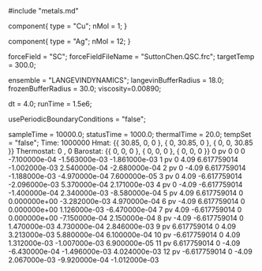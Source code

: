 <OOPSE version=4>
  <MetaData>
#include "metals.md"


component{
  type = "Cu";
	nMol = 1;
}

component{
  type = "Ag";
	nMol = 12;
}



forceField = "SC";
forceFieldFileName = "SuttonChen.QSC.frc";
targetTemp = 300.0;


ensemble = "LANGEVINDYNAMICS";
langevinBufferRadius = 18.0;
frozenBufferRadius = 30.0;
viscosity=0.00890;

dt = 4.0;
runTime = 1.5e6;

usePeriodicBoundaryConditions = "false";

sampleTime = 10000.0;
statusTime = 1000.0;
thermalTime = 20.0;
tempSet = "false";
  </MetaData>
  <Snapshot>
    <FrameData>
        Time: 1000000
        Hmat: {{ 30.85, 0, 0 }, { 0, 30.85, 0 }, { 0, 0, 30.85 }}
  Thermostat: 0 , 0
    Barostat: {{ 0, 0, 0 }, { 0, 0, 0 }, { 0, 0, 0 }}
    </FrameData>
    <StuntDoubles>
         0      pv                  0                  0                  0  -7.100000e-04 -1.563000e-03 -1.861000e-03
         1      pv                  0               4.09        6.617759014  -1.002000e-03  2.540000e-04 -2.680000e-04
         2      pv                  0              -4.09        6.617759014  -1.188000e-03 -4.970000e-04  7.600000e-05
         3      pv                  0               4.09       -6.617759014  -2.096000e-03  5.370000e-04  2.171000e-03
         4      pv                  0              -4.09       -6.617759014  -1.400000e-04  2.340000e-03 -8.580000e-04
         5      pv               4.09        6.617759014                  0   0.000000e+00 -3.282000e-03  4.970000e-04
         6      pv              -4.09        6.617759014                  0   0.000000e+00  1.126000e-03 -6.470000e-04
         7      pv               4.09       -6.617759014                  0   0.000000e+00 -7.150000e-04  2.150000e-04
         8      pv              -4.09       -6.617759014                  0   1.470000e-03  4.730000e-04  2.846000e-03
         9      pv        6.617759014                  0               4.09   3.213000e-03  5.880000e-04  6.100000e-04
        10      pv       -6.617759014                  0               4.09   1.312000e-03 -1.007000e-03  6.900000e-05
        11      pv        6.617759014                  0              -4.09  -6.430000e-04 -1.496000e-03  4.024000e-03
        12      pv       -6.617759014                  0              -4.09   2.067000e-03 -9.920000e-04 -1.012000e-03
    </StuntDoubles>
  </Snapshot>
</OOPSE>
